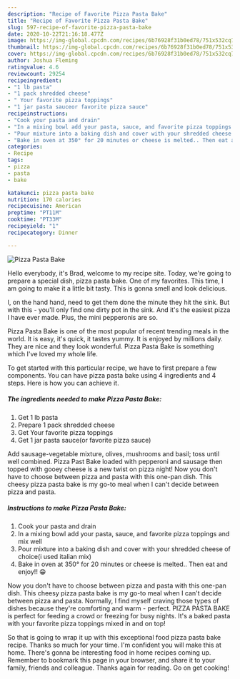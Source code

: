 ```yaml
---
description: "Recipe of Favorite Pizza Pasta Bake"
title: "Recipe of Favorite Pizza Pasta Bake"
slug: 597-recipe-of-favorite-pizza-pasta-bake
date: 2020-10-22T21:16:18.477Z
image: https://img-global.cpcdn.com/recipes/6b76928f31b0ed78/751x532cq70/pizza-pasta-bake-recipe-main-photo.jpg
thumbnail: https://img-global.cpcdn.com/recipes/6b76928f31b0ed78/751x532cq70/pizza-pasta-bake-recipe-main-photo.jpg
cover: https://img-global.cpcdn.com/recipes/6b76928f31b0ed78/751x532cq70/pizza-pasta-bake-recipe-main-photo.jpg
author: Joshua Fleming
ratingvalue: 4.6
reviewcount: 29254
recipeingredient:
- "1 lb pasta"
- "1 pack shredded cheese"
- " Your favorite pizza toppings"
- "1 jar pasta sauceor favorite pizza sauce"
recipeinstructions:
- "Cook your pasta and drain"
- "In a mixing bowl add your pasta, sauce, and favorite pizza toppings and mix well"
- "Pour mixture into a baking dish and cover with your shredded cheese of choice(i used italian mix)"
- "Bake in oven at 350° for 20 minutes or cheese is melted.. Then eat and enjoy!! 😁"
categories:
- Recipe
tags:
- pizza
- pasta
- bake

katakunci: pizza pasta bake 
nutrition: 170 calories
recipecuisine: American
preptime: "PT11M"
cooktime: "PT33M"
recipeyield: "1"
recipecategory: Dinner

---
```



![Pizza Pasta Bake](https://img-global.cpcdn.com/recipes/6b76928f31b0ed78/751x532cq70/pizza-pasta-bake-recipe-main-photo.jpg)

Hello everybody, it's Brad, welcome to my recipe site. Today, we're going to prepare a special dish, pizza pasta bake. One of my favorites. This time, I am going to make it a little bit tasty. This is gonna smell and look delicious.

I, on the hand hand, need to get them done the minute they hit the sink. But with this - you&#39;ll only find one dirty pot in the sink. And it&#39;s the easiest pizza I have ever made. Plus, the mini pepperonis are so.

Pizza Pasta Bake is one of the most popular of recent trending meals in the world. It is easy, it's quick, it tastes yummy. It is enjoyed by millions daily. They are nice and they look wonderful. Pizza Pasta Bake is something which I've loved my whole life.


To get started with this particular recipe, we have to first prepare a few components. You can have pizza pasta bake using 4 ingredients and 4 steps. Here is how you can achieve it.

<!--inarticleads1-->

##### The ingredients needed to make Pizza Pasta Bake:

1. Get 1 lb pasta
1. Prepare 1 pack shredded cheese
1. Get  Your favorite pizza toppings
1. Get 1 jar pasta sauce(or favorite pizza sauce)


Add sausage-vegetable mixture, olives, mushrooms and basil; toss until well combined. Pizza Past Bake loaded with pepperoni and sausage then topped with gooey cheese is a new twist on pizza night! Now you don&#39;t have to choose between pizza and pasta with this one-pan dish. This cheesy pizza pasta bake is my go-to meal when I can&#39;t decide between pizza and pasta. 

<!--inarticleads2-->

##### Instructions to make Pizza Pasta Bake:

1. Cook your pasta and drain
1. In a mixing bowl add your pasta, sauce, and favorite pizza toppings and mix well
1. Pour mixture into a baking dish and cover with your shredded cheese of choice(i used italian mix)
1. Bake in oven at 350° for 20 minutes or cheese is melted.. Then eat and enjoy!! 😁


Now you don&#39;t have to choose between pizza and pasta with this one-pan dish. This cheesy pizza pasta bake is my go-to meal when I can&#39;t decide between pizza and pasta. Normally, I find myself craving those types of dishes because they&#39;re comforting and warm - perfect. PIZZA PASTA BAKE is perfect for feeding a crowd or freezing for busy nights. It&#39;s a baked pasta with your favorite pizza toppings mixed in and on top! 

So that is going to wrap it up with this exceptional food pizza pasta bake recipe. Thanks so much for your time. I'm confident you will make this at home. There's gonna be interesting food in home recipes coming up. Remember to bookmark this page in your browser, and share it to your family, friends and colleague. Thanks again for reading. Go on get cooking!
